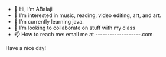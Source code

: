 - 👋 Hi, I’m ABalaji
- 👀 I’m interested in music, reading, video editing, art, and art.
- 🌱 I’m currently learning java.
- 💞️ I’m looking to collaborate on stuff with my class
- 📫 How to reach me: email me at -------------------.com

Have a nice day!

<!---
thunderstar86/thunderstar86 is a ✨ special ✨ repository because its `README.md` (this file) appears on your GitHub profile.
You can click the Preview link to take a look at your changes.
--->

